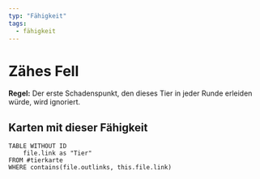 ```yaml
---
typ: "Fähigkeit"
tags:
  - fähigkeit
---
```


# Zähes Fell

**Regel:** Der erste Schadenspunkt, den dieses Tier in jeder Runde erleiden würde, wird ignoriert.

## Karten mit dieser Fähigkeit

```dataview
TABLE WITHOUT ID   
	file.link as "Tier"
FROM #tierkarte
WHERE contains(file.outlinks, this.file.link)
````
